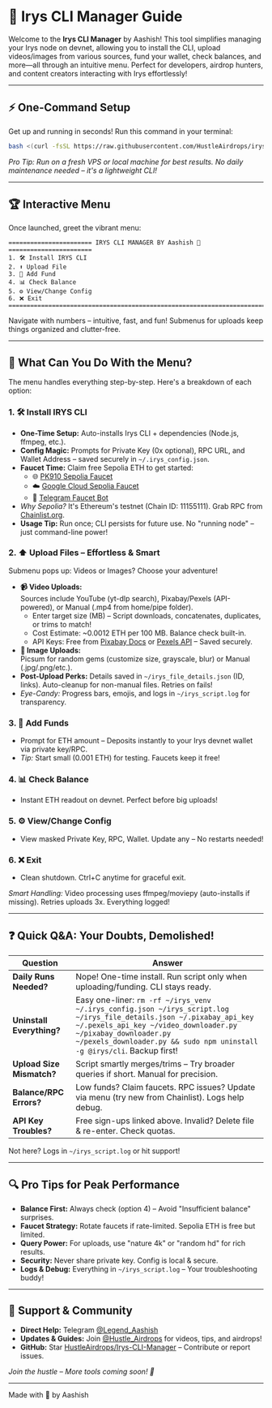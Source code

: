# 🚀 Irys CLI Manager Guide

Welcome to the **Irys CLI Manager** by Aashish! This tool simplifies managing your Irys node on devnet, allowing you to install the CLI, upload videos/images from various sources, fund your wallet, check balances, and more—all through an intuitive menu. Perfect for developers, airdrop hunters, and content creators interacting with Irys effortlessly!

---

## ⚡ One-Command Setup

Get up and running in seconds! Run this command in your terminal:

```bash
bash <(curl -fsSL https://raw.githubusercontent.com/HustleAirdrops/irys-cli-node-one-command/main/menu.sh)
```  
*Pro Tip: Run on a fresh VPS or local machine for best results. No daily maintenance needed – it's a lightweight CLI!*

---

## 🏆 Interactive Menu

Once launched, greet the vibrant menu:  
```
======================= IRYS CLI MANAGER BY Aashish 💖 =======================
1. 🛠️ Install IRYS CLI
2. ⬆️ Upload File
3. 💸 Add Fund
4. 📊 Check Balance
5. ⚙️ View/Change Config
6. ❌ Exit
==============================================================================
```

Navigate with numbers – intuitive, fast, and fun! Submenus for uploads keep things organized and clutter-free.

---

## 🧭 What Can You Do With the Menu?

The menu handles everything step-by-step. Here's a breakdown of each option:

### 1. 🛠️ Install IRYS CLI  
   - **One-Time Setup:** Auto-installs Irys CLI + dependencies (Node.js, ffmpeg, etc.).  
   - **Config Magic:** Prompts for Private Key (0x optional), RPC URL, and Wallet Address – saved securely in `~/.irys_config.json`.  
   - **Faucet Time:** Claim free Sepolia ETH to get started:  
     - 🌐 [PK910 Sepolia Faucet](https://sepolia-faucet.pk910.de/)  
     - ☁️ [Google Cloud Sepolia Faucet](https://cloud.google.com/application/web3/faucet/ethereum/sepolia)  
     - 🤖 [Telegram Faucet Bot](https://t.me/Faucet_Trade_bot)  
   - *Why Sepolia?* It's Ethereum's testnet (Chain ID: 11155111). Grab RPC from [Chainlist.org](https://chainlist.org/chain/11155111).  
   - **Usage Tip:** Run once; CLI persists for future use. No "running node" – just command-line power!

### 2. ⬆️ Upload Files – Effortless & Smart  
   Submenu pops up: Videos or Images? Choose your adventure!  
   - **📹 Video Uploads:**  
     Sources include YouTube (yt-dlp search), Pixabay/Pexels (API-powered), or Manual (.mp4 from home/pipe folder).  
     - Enter target size (MB) – Script downloads, concatenates, duplicates, or trims to match!  
     - Cost Estimate: ~0.0012 ETH per 100 MB. Balance check built-in.  
     - API Keys: Free from [Pixabay Docs](https://pixabay.com/api/docs/) or [Pexels API](https://www.pexels.com/api/) – Saved securely.  
   - **📸 Image Uploads:**  
     Picsum for random gems (customize size, grayscale, blur) or Manual (.jpg/.png/etc.).  
   - **Post-Upload Perks:** Details saved in `~/irys_file_details.json` (ID, links). Auto-cleanup for non-manual files. Retries on fails!  
   - *Eye-Candy:* Progress bars, emojis, and logs in `~/irys_script.log` for transparency.

### 3. 💸 Add Funds  
   - Prompt for ETH amount – Deposits instantly to your Irys devnet wallet via private key/RPC.  
   - *Tip:* Start small (0.001 ETH) for testing. Faucets keep it free!

### 4. 📊 Check Balance  
   - Instant ETH readout on devnet. Perfect before big uploads!

### 5. ⚙️ View/Change Config  
   - View masked Private Key, RPC, Wallet. Update any – No restarts needed!

### 6. ❌ Exit  
   - Clean shutdown. Ctrl+C anytime for graceful exit.

*Smart Handling:* Video processing uses ffmpeg/moviepy (auto-installs if missing). Retries uploads 3x. Everything logged!

---

## ❓ Quick Q&A: Your Doubts, Demolished!

| Question | Answer |
|----------|--------|
| **Daily Runs Needed?** | Nope! One-time install. Run script only when uploading/funding. CLI stays ready. |
| **Uninstall Everything?** | Easy one-liner: `rm -rf ~/irys_venv ~/.irys_config.json ~/irys_script.log ~/irys_file_details.json ~/.pixabay_api_key ~/.pexels_api_key ~/video_downloader.py ~/pixabay_downloader.py ~/pexels_downloader.py && sudo npm uninstall -g @irys/cli`. Backup first! |
| **Upload Size Mismatch?** | Script smartly merges/trims – Try broader queries if short. Manual for precision. |
| **Balance/RPC Errors?** | Low funds? Claim faucets. RPC issues? Update via menu (try new from Chainlist). Logs help debug. |
| **API Key Troubles?** | Free sign-ups linked above. Invalid? Delete file & re-enter. Check quotas. |

Not here? Logs in `~/irys_script.log` or hit support!

---

## 🔍 Pro Tips for Peak Performance
- **Balance First:** Always check (option 4) – Avoid "Insufficient balance" surprises.  
- **Faucet Strategy:** Rotate faucets if rate-limited. Sepolia ETH is free but limited.  
- **Query Power:** For uploads, use "nature 4k" or "random hd" for rich results.  
- **Security:** Never share private key. Config is local & secure.  
- **Logs & Debug:** Everything in `~/irys_script.log` – Your troubleshooting buddy!

---

## 💬 Support & Community
- **Direct Help:** Telegram [@Legend_Aashish](https://t.me/Legend_Aashish)  
- **Updates & Guides:** Join [@Hustle_Airdrops](https://t.me/Hustle_Airdrops) for videos, tips, and airdrops!  
- **GitHub:** Star [HustleAirdrops/Irys-CLI-Manager](https://github.com/HustleAirdrops) – Contribute or report issues.  

*Join the hustle – More tools coming soon! 🚀*  

---  

Made with 💖 by Aashish
